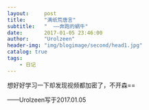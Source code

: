```yaml
---
layout:     post
title:      "满纸荒唐言"
subtitle:   "  ——奔跑的蜗牛"
date:       2017-01-05 23:46:00
author:     "Urolzeen"
header-img: "img/blogimage/second/head1.jpg"
catalog: true
tags:
    - 日记
---
```


想好好学习一下却发现视频都加密了，不开森==

——Urolzeen写于2017.01.05